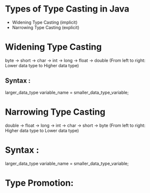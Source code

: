# Types of Type Casting in Java
* Widening Type Casting (implicit)
* Narrowing Type Casting (explicit)


# Widening Type Casting
byte -> short -> char -> int -> long -> float -> double  (From left to right: Lower data type to Higher data type)

## Syntax :
  larger_data_type variable_name = smaller_data_type_variable;



# Narrowing Type Casting
double -> float -> long -> int -> char -> short -> byte  (From left to right: Higher data type to Lower data type)

# Syntax :
  larger_data_type variable_name = smaller_data_type_variable;

# Type Promotion:






